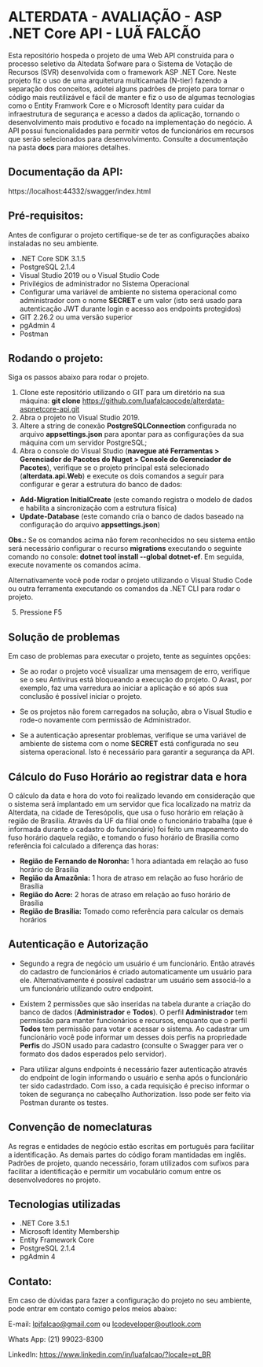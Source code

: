 # ALTERDATA - AVALIAÇÃO - ASP .NET Core API - LUÃ FALCÃO

Esta repositório hospeda o projeto de uma Web API construída para o processo seletivo da Altedata Sofware para o Sistema de Votação de Recursos (SVR) desenvolvida com o framework ASP .NET Core. Neste projeto fiz o uso de uma arquitetura multicamada (N-tier) fazendo a separação dos conceitos, adotei alguns padrões de projeto para tornar o código mais reutilizável e fácil de manter e fiz o uso de algumas tecnologias como o Entity Framwork Core e o Microsoft Identity para cuidar da infraestrutura de segurança e acesso a dados da aplicação, tornando o desenvolvimento mais produtivo e focado na implementação do negócio. A API possui funcionalidades para permitir votos de funcionários em recursos que serão selecionados para desenvolvimento. Consulte a documentação na pasta **docs** para maiores detalhes.

## Documentação da API:

https://localhost:44332/swagger/index.html

## Pré-requisitos:

Antes de configurar o projeto certifique-se de ter as configurações abaixo instaladas no seu ambiente.

+ .NET Core SDK 3.1.5 
+ PostgreSQL 2.1.4
+ Visual Studio 2019 ou o Visual Studio Code
+ Privilégios de administrador no Sistema Operacional
+ Configurar uma variável de ambiente no sistema operacional como administrador com o nome **SECRET** e um valor  (isto será usado para autenticação JWT durante login e acesso aos endpoints protegidos)
+ GIT 2.26.2 ou uma versão superior
+ pgAdmin 4
+ Postman 

## Rodando o projeto:

Siga os passos abaixo para rodar o projeto.

1. Clone este repositório utilizando o GIT para um diretório na sua máquina: **git clone** https://github.com/luafalcaocode/alterdata-aspnetcore-api.git
2. Abra o projeto no Visual Studio 2019.
3. Altere a string de conexão **PostgreSQLConnection** configurada no arquivo **appsettings.json** para apontar para as configurações da sua máquina com um servidor PostgreSQL;
4. Abra o console do Visual Studio (**navegue até Ferramentas > Gerenciador de Pacotes do Nuget > Console do Gerenciador de Pacotes**), verifique se o projeto principal está selecionado (**alterdata.api.Web**) e execute os dois comandos a seguir para configurar e gerar a estrutura do banco de dados:

- **Add-Migration InitialCreate** (este comando registra o modelo de dados e habilita a sincronização com a estrutura física)
- **Update-Database** (este comando cria o banco de dados baseado na configuração do arquivo **appsettings.json**)

**Obs.:** Se os comandos acima não forem reconhecidos no seu sistema então será necessário configurar o recurso **migrations** executando o seguinte comando no console: **dotnet tool install --global dotnet-ef**. Em seguida, execute novamente os comandos acima.

Alternativamente você pode rodar o projeto utilizando o Visual Studio Code ou outra ferramenta executando os comandos da .NET CLI para rodar o projeto. 

5. Pressione F5 

## Solução de problemas

Em caso de problemas para executar o projeto, tente as seguintes opções:

+ Se ao rodar o projeto você visualizar uma mensagem de erro, verifique se o seu Antivírus está bloqueando a execução do projeto. O Avast, por exemplo, faz uma varredura ao iniciar a aplicação e só após sua conclusão é possível iniciar o projeto. 

+ Se os projetos não forem carregados na solução, abra o Visual Studio e rode-o novamente com permissão de Administrador.

+ Se a autenticação apresentar problemas, verifique se uma variável de ambiente de sistema com o nome **SECRET** está configurada no seu sistema operacional. Isto é necessário para garantir a segurança da API.

## Cálculo do Fuso Horário ao registrar data e hora 

O cálculo da data e hora do voto foi realizado levando em consideração que o sistema será implantado em um servidor que fica localizado na matriz da Alterdata, na cidade de Teresópolis, que usa o fuso horário em relação à região de Brasilia. Através da UF da filial onde o funcionário trabalha (que é informada durante o cadastro do funcionário) foi feito um mapeamento do fuso horário daquela região, e tomando o fuso horário de Brasilia como referência foi calculado a diferença das horas:

- **Região de Fernando de Noronha:** 1 hora adiantada em relação ao fuso horário de Brasília
- **Região da Amazônia:** 1 hora de atraso em relação ao fuso horário de Brasília
- **Região do Acre:** 2 horas de atraso em relação ao fuso horário de Brasília
- **Região de Brasilia:** Tomado como referência para calcular os demais horários


## Autenticação e Autorização

- Segundo a regra de negócio um usuário é um funcionário. Então através do cadastro de funcionários é criado automaticamente um usuário para ele. Alternativamente é possível cadastrar um usuário sem associá-lo a um funcionário utilizando outro endpoint. 

- Existem 2 permissões que são inseridas na tabela durante a criação do banco de dados (**Administrador** e **Todos**). O perfil **Administrador** tem permissão para manter funcionários e recursos, enquanto que o perfil **Todos** tem permissão para votar e acessar o sistema. Ao cadastrar um funcionário você pode informar um desses dois perfis na propriedade **Perfis** do JSON usado para cadastro (consulte o Swagger para ver o formato dos dados esperados pelo servidor).

- Para utilizar alguns endpoints é necessário fazer autenticação através do endpoint de login informando o usuário e senha após o funcionário ter sido cadastrdado. Com isso, a cada requisição é preciso informar o token de segurança no cabeçalho Authorization. Isso pode ser feito via Postman durante os testes.

## Convenção de nomeclaturas

As regras e entidades de negócio estão escritas em português para facilitar a identificação. As demais partes do código foram mantidadas em inglês. Padrões de projeto, quando necessário, foram utilizados com sufixos para facilitar a identificação e permitir um vocabulário comum entre os desenvolvedores no projeto.


## Tecnologias utilizadas

- .NET Core 3.5.1
-  Microsoft Identity Membership
-  Entity Framework Core
-  PostgreSQL 2.1.4
-  pgAdmin 4

## Contato:

Em caso de dúvidas para fazer a configuração do projeto no seu ambiente, pode entrar em contato comigo pelos meios abaixo:

E-mail: lpjfalcao@gmail.com ou lcodeveloper@outlook.com

Whats App: (21) 99023-8300

LinkedIn: https://www.linkedin.com/in/luafalcao/?locale=pt_BR

